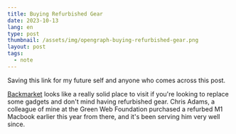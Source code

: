 ```yaml
---
title: Buying Refurbished Gear
date: 2023-10-13
lang: en
type: post
thumbnail: /assets/img/opengraph-buying-refurbished-gear.png
layout: post
tags:
  - note
---
```


Saving this link for my future self and anyone who comes across this post.

[Backmarket](https://www.backmarket.com/en-us) looks like a really solid place to visit if you're looking to replace some gadgets and don't mind having refurbished gear. Chris Adams, a colleague of mine at the Green Web Foundation purchased a refurbed M1 Macbook earlier this year from there, and it's been serving him very well since.
